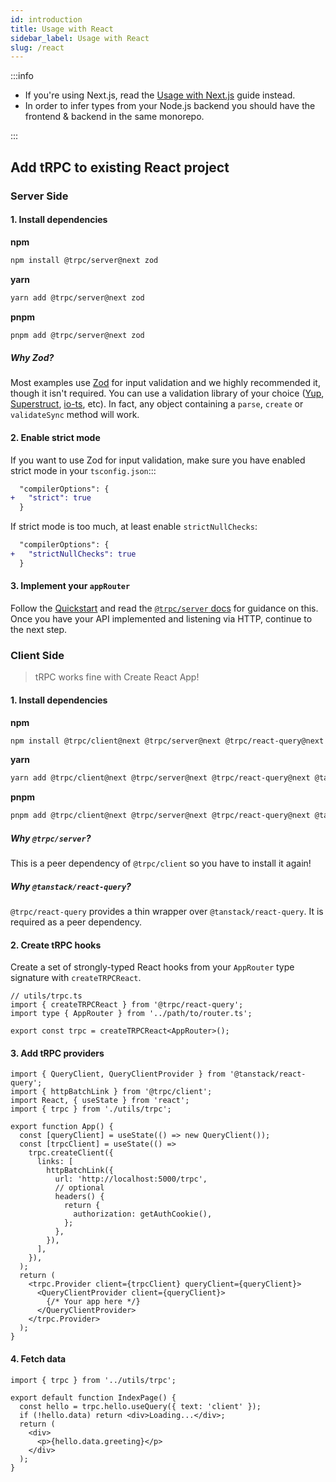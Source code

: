 ```yaml
---
id: introduction
title: Usage with React
sidebar_label: Usage with React
slug: /react
---
```


:::info

- If you're using Next.js, read the [Usage with Next.js](nextjs) guide instead.
- In order to infer types from your Node.js backend you should have the frontend & backend in the same monorepo.

:::

## Add tRPC to existing React project

### Server Side

#### 1. Install dependencies

**npm**

```bash
npm install @trpc/server@next zod
```

**yarn**

```bash
yarn add @trpc/server@next zod
```

**pnpm**

```bash
pnpm add @trpc/server@next zod
```

##### Why Zod?

Most examples use [Zod](https://github.com/colinhacks/zod) for input validation and we highly recommended it, though it isn't required. You can use a validation library of your choice ([Yup](https://github.com/jquense/yup), [Superstruct](https://github.com/ianstormtaylor/superstruct), [io-ts](https://github.com/gcanti/io-ts), etc). In fact, any object containing a `parse`, `create` or `validateSync` method will work.

#### 2. Enable strict mode

If you want to use Zod for input validation, make sure you have enabled strict mode in your `tsconfig.json`:::

```diff title="tsconfig.json"
  "compilerOptions": {
+   "strict": true
  }
```

If strict mode is too much, at least enable `strictNullChecks`:

```diff title="tsconfig.json"
  "compilerOptions": {
+   "strictNullChecks": true
  }
```

#### 3. Implement your `appRouter`

Follow the [Quickstart](quickstart) and read the [`@trpc/server` docs](router) for guidance on this. Once you have your API implemented and listening via HTTP, continue to the next step.

### Client Side

> tRPC works fine with Create React App!

#### 1. Install dependencies

**npm**

```bash
npm install @trpc/client@next @trpc/server@next @trpc/react-query@next @tanstack/react-query
```

**yarn**

```bash
yarn add @trpc/client@next @trpc/server@next @trpc/react-query@next @tanstack/react-query
```

**pnpm**

```bash
pnpm add @trpc/client@next @trpc/server@next @trpc/react-query@next @tanstack/react-query
```

##### Why `@trpc/server`?

This is a peer dependency of `@trpc/client` so you have to install it again!

##### Why `@tanstack/react-query`?

`@trpc/react-query` provides a thin wrapper over `@tanstack/react-query`. It is required as a peer dependency.

#### 2. Create tRPC hooks

Create a set of strongly-typed React hooks from your `AppRouter` type signature with `createTRPCReact`.

```tsx title='utils/trpc.ts'
// utils/trpc.ts
import { createTRPCReact } from '@trpc/react-query';
import type { AppRouter } from '../path/to/router.ts';

export const trpc = createTRPCReact<AppRouter>();
```

#### 3. Add tRPC providers

```tsx title='App.tsx'
import { QueryClient, QueryClientProvider } from '@tanstack/react-query';
import { httpBatchLink } from '@trpc/client';
import React, { useState } from 'react';
import { trpc } from './utils/trpc';

export function App() {
  const [queryClient] = useState(() => new QueryClient());
  const [trpcClient] = useState(() =>
    trpc.createClient({
      links: [
        httpBatchLink({
          url: 'http://localhost:5000/trpc',
          // optional
          headers() {
            return {
              authorization: getAuthCookie(),
            };
          },
        }),
      ],
    }),
  );
  return (
    <trpc.Provider client={trpcClient} queryClient={queryClient}>
      <QueryClientProvider client={queryClient}>
        {/* Your app here */}
      </QueryClientProvider>
    </trpc.Provider>
  );
}
```

#### 4. Fetch data

```tsx title='pages/IndexPage.tsx'
import { trpc } from '../utils/trpc';

export default function IndexPage() {
  const hello = trpc.hello.useQuery({ text: 'client' });
  if (!hello.data) return <div>Loading...</div>;
  return (
    <div>
      <p>{hello.data.greeting}</p>
    </div>
  );
}
```
